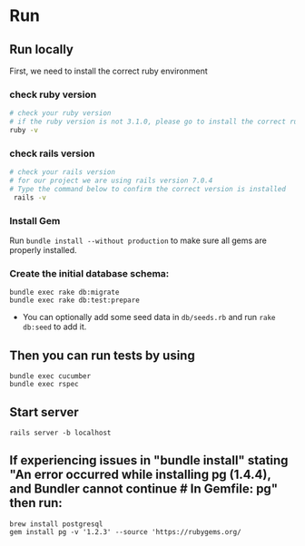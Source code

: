# Run
## Run locally
First, we need to install the correct ruby environment

### check ruby version
```sh
# check your ruby version
# if the ruby version is not 3.1.0, please go to install the correct ruby version
ruby -v
```

### check rails version
```sh
# check your rails version
# for our project we are using rails version 7.0.4
# Type the command below to confirm the correct version is installed
 rails -v
```

### Install Gem
Run `bundle install --without production` to make sure all gems are properly installed. 

### Create the initial database schema:

```shell
bundle exec rake db:migrate
bundle exec rake db:test:prepare
```
- You can optionally add some seed data in `db/seeds.rb` and run `rake db:seed` to add it.

## Then you can run tests by using
```shell
bundle exec cucumber
bundle exec rspec
```

## Start server
`rails server -b localhost`

## If experiencing issues in "bundle install" stating "An error occurred while installing pg (1.4.4), and Bundler cannot continue # In Gemfile: pg" then run:
```shell
brew install postgresql
gem install pg -v '1.2.3' --source 'https://rubygems.org/
```

